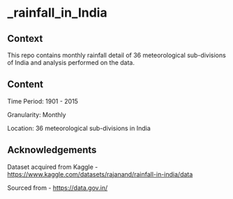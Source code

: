 # _rainfall_in_India

## Context
This repo contains monthly rainfall detail of 36 meteorological sub-divisions of India and analysis performed on the data.


## Content
Time Period: 1901 - 2015

Granularity: Monthly

Location: 36 meteorological sub-divisions in India


## Acknowledgements
Dataset acquired from Kaggle - https://www.kaggle.com/datasets/rajanand/rainfall-in-india/data

Sourced from - https://data.gov.in/
